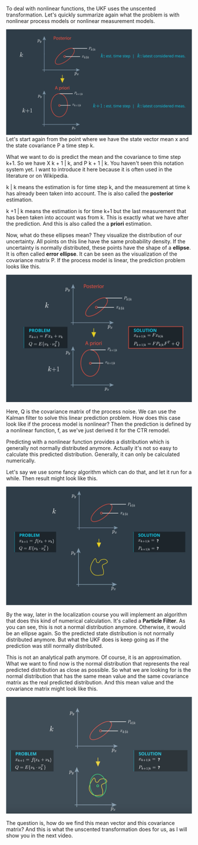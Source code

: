 To deal with nonlinear functions, the UKF uses the unscented transformation. Let's quickly summarize again what the problem is with nonlinear process models or nonlinear measurement models.  

![img](../images/7-11.png)  Let's start again from the point where we have the state vector mean x and the state covariance P a time step k.  

What we want to do is predict the mean and the covariance to time step k+1.  So we have X k + 1 | k, and P k + 1 | k. You haven't seen this notation system yet.  I want to introduce it here because it is often used in the literature or  on Wikipedia.  

k | k means the estimation is for time step k, and  the measurement at time k has already been taken into account.  The is also called the **posterior** estimation. 

 k +1 | k means the estimation is for time k+1 but  the last measurement that has been taken into account was from k.  This is exactly what we have after the prediction.  And this is also called the a **priori** estimation.  

Now, what do these ellipses mean?  They visualize the distribution of our uncertainty.  All points on this line have the same probability density.  If the uncertainty is normally distributed,  these points have the shape of a **ellipse**.  It is often called **error ellipse**.  It can be seen as the visualization of the covariance matrix P.  If the process model is linear, the prediction problem looks like this.  

![img](../images/7-12.png)

Here, Q is the covariance matrix of the process noise.  We can use the Kalman filter to solve this linear prediction problem.  How does this case look like if the process model is nonlinear?  Then the prediction is defined by a nonlinear function, f,  as we've just derived it for the CTR remodel.  

Predicting with a nonlinear function provides a distribution which is  generally not normally distributed anymore.  Actually it's not so easy to calculate this predicted distribution.  Generally, it can only be calculated numerically.  

Let's say we use some fancy algorithm which can do that, and  let it run for a while.  Then result might look like this.  

![img](../images/7-13.png)

By the way, later in the localization course you will implement an algorithm  that does this kind of numerical calculation.  It's called a **Particle Filter**.  As you can see, this is not a normal distribution anymore.  Otherwise, it would be an ellipse again.  So the predicted state distribution is not normally distributed anymore.  But what the UKF does is keep going  as if the prediction was still normally distributed.  

This is not an analytical path anymore.  Of course, it is an approximation.  What we want to find now is the normal distribution  that represents the real predicted distribution as close as possible.  So what we are looking for is the normal distribution that has the same mean  value and the same covariance matrix as the real predicted distribution.  And this mean value and the covariance matrix might look like this.  

![img](../images/7-13-1.png)

The question is, how do we find this mean vector and this covariance matrix?  And this is what the unscented transformation does for  us, as I will show you in the next video. 
